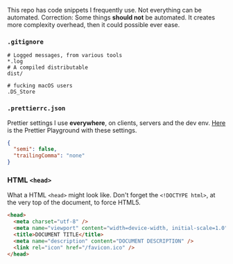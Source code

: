 This repo has code snippets I frequently use. Not everything can be automated. Correction: Some things **should not** be automated. It creates more complexity overhead, then it could possible ever ease.

### `.gitignore`

```ignore
# Logged messages, from various tools
*.log
# A compiled distributable
dist/

# fucking macOS users
.DS_Store
```

### `.prettierrc.json`

Prettier settings I use **everywhere**, on clients, servers and the dev env. [Here](https://invita.link/prettier-playground) is the Prettier Playground with these settings.

```json
{
  "semi": false,
  "trailingComma": "none"
}
```

### HTML `<head>`

What a HTML `<head>` might look like. Don't forget the `<!DOCTYPE html>`, at the very top of the document, to force HTML5.

```html
<head>
  <meta charset="utf-8" />
  <meta name="viewport" content="width=device-width, initial-scale=1.0" />
  <title>DOCUMENT TITLE</title>
  <meta name="description" content="DOCUMENT DESCRIPTION" />
  <link rel="icon" href="/favicon.ico" />
</head>
```

